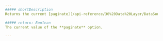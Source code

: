 ```yaml
---
##### shortDescription
Returns the current [paginate](/api-reference/30%20Data%20Layer/DataSource/1%20Configuration/paginate.md '/Documentation/ApiReference/Data_Layer/DataSource/Configuration/#paginate') option value.

##### return: Boolean
The current value of the **paginate** option.

---
```

